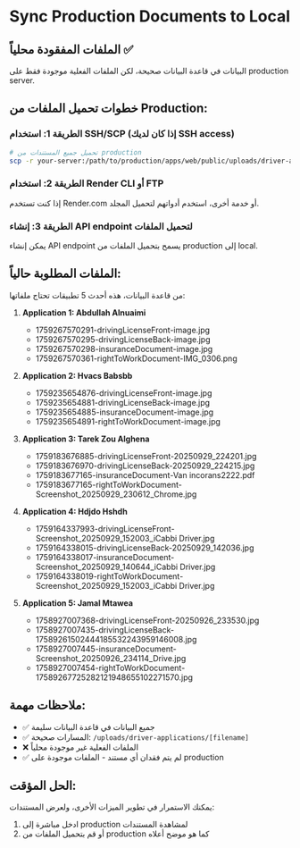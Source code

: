 # Sync Production Documents to Local

## الملفات المفقودة محلياً ✅

البيانات في قاعدة البيانات صحيحة، لكن الملفات الفعلية موجودة فقط على production server.

## خطوات تحميل الملفات من Production:

### الطريقة 1: استخدام SSH/SCP (إذا كان لديك SSH access)

```bash
# تحميل جميع المستندات من production
scp -r your-server:/path/to/production/apps/web/public/uploads/driver-applications/* apps/web/public/uploads/driver-applications/
```

### الطريقة 2: استخدام Render CLI أو FTP

إذا كنت تستخدم Render.com أو خدمة أخرى، استخدم أدواتهم لتحميل المجلد.

### الطريقة 3: إنشاء API endpoint لتحميل الملفات

يمكن إنشاء API endpoint يسمح بتحميل الملفات من production إلى local.

## الملفات المطلوبة حالياً:

من قاعدة البيانات، هذه أحدث 5 تطبيقات تحتاج ملفاتها:

1. **Application 1: Abdullah Alnuaimi**
   - 1759267570291-drivingLicenseFront-image.jpg
   - 1759267570295-drivingLicenseBack-image.jpg
   - 1759267570298-insuranceDocument-image.jpg
   - 1759267570361-rightToWorkDocument-IMG_0306.png

2. **Application 2: Hvacs Babsbb**
   - 1759235654876-drivingLicenseFront-image.jpg
   - 1759235654881-drivingLicenseBack-image.jpg
   - 1759235654885-insuranceDocument-image.jpg
   - 1759235654891-rightToWorkDocument-image.jpg

3. **Application 3: Tarek Zou Alghena**
   - 1759183676885-drivingLicenseFront-20250929_224201.jpg
   - 1759183676970-drivingLicenseBack-20250929_224215.jpg
   - 1759183677165-insuranceDocument-Van incorans2222.pdf
   - 1759183677165-rightToWorkDocument-Screenshot_20250929_230612_Chrome.jpg

4. **Application 4: Hdjdo Hshdh**
   - 1759164337993-drivingLicenseFront-Screenshot_20250929_152003_iCabbi Driver.jpg
   - 1759164338015-drivingLicenseBack-20250929_142036.jpg
   - 1759164338017-insuranceDocument-Screenshot_20250929_140644_iCabbi Driver.jpg
   - 1759164338019-rightToWorkDocument-Screenshot_20250929_152003_iCabbi Driver.jpg

5. **Application 5: Jamal Mtawea**
   - 1758927007368-drivingLicenseFront-20250926_233530.jpg
   - 1758927007435-drivingLicenseBack-17589261502444185532243959146008.jpg
   - 1758927007445-insuranceDocument-Screenshot_20250926_234114_Drive.jpg
   - 1758927007454-rightToWorkDocument-17589267725282121948655102271570.jpg

## ملاحظات مهمة:

- ✅ جميع البيانات في قاعدة البيانات سليمة
- ✅ المسارات صحيحة: `/uploads/driver-applications/[filename]`
- ❌ الملفات الفعلية غير موجودة محلياً
- ✅ لم يتم فقدان أي مستند - الملفات موجودة على production

## الحل المؤقت:

يمكنك الاستمرار في تطوير الميزات الأخرى، ولعرض المستندات:
1. ادخل مباشرة إلى production لمشاهدة المستندات
2. أو قم بتحميل الملفات من production كما هو موضح أعلاه

